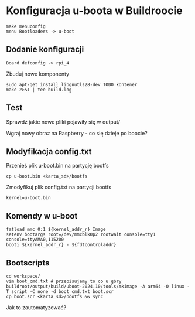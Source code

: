 # Konfiguracja u-boota w Buildroocie

    make menuconfig
    menu Bootloaders -> u-boot 

## Dodanie konfiguracji

    Board defconfig -> rpi_4 

Zbuduj nowe komponenty

    sudo apt-get install libgnutls28-dev TODO kontener
    make 2>&1 | tee build.log

## Test

Sprawdź jakie nowe pliki pojawiły się w output/

Wgraj nowy obraz na Raspberry - co się dzieje po boocie?

## Modyfikacja config.txt 

Przenieś plik u-boot.bin na partycję bootfs

    cp u-boot.bin <karta_sd>/bootfs

Zmodyfikuj plik config.txt na partycji bootfs

    kernel=u-boot.bin

## Komendy w u-boot

    fatload mmc 0:1 ${kernel_addr_r} Image
    setenv bootargs root=/dev/mmcblk0p2 rootwait console=tty1 console=ttyAMA0,115200
    booti ${kernel_addr_r} - ${fdtcontroladdr}

## Bootscripts

    cd workspace/
    vim boot_cmd.txt # przepisujemy to co u góry
    buildroot/output/build/uboot-2024.10/tools/mkimage -A arm64 -O linux -T script -C none -d boot_cmd.txt boot.scr
    cp boot.scr <karta_sd>/bootfs && sync

Jak to zautomatyzować?

